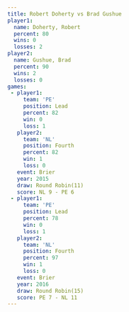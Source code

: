 ```yaml
---
title: Robert Doherty vs Brad Gushue
player1:               
  name: Doherty, Robert
  percent: 80          
  wins: 0              
  losses: 2            
player2:               
  name: Gushue, Brad   
  percent: 90          
  wins: 2              
  losses: 0            
games:
 - player1:        
     team: 'PE'    
     position: Lead
     percent: 82   
     win: 0        
     loss: 1       
   player2:          
     team: 'NL'      
     position: Fourth
     percent: 82     
     win: 1          
     loss: 0         
   event: Brier         
   year: 2015           
   draw: Round Robin(11)
   score: NL 9 - PE 6   
 - player1:        
     team: 'PE'    
     position: Lead
     percent: 78   
     win: 0        
     loss: 1       
   player2:          
     team: 'NL'      
     position: Fourth
     percent: 97     
     win: 1          
     loss: 0         
   event: Brier         
   year: 2016           
   draw: Round Robin(15)
   score: PE 7 - NL 11  
---
```


